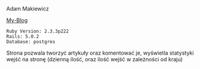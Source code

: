 Adam Makiewicz

   [My-Blog](https://ruby-asi.herokuapp.com/)

    Ruby Version: 2.3.3p222
    Rails: 5.0.2
    Database: postgres
Strona pozwala tworzyć artykuły oraz komentować je, wyświetla statystyki wejść na stronę (dzienną ilość, oraz ilość wejść w zależności od kraju)
